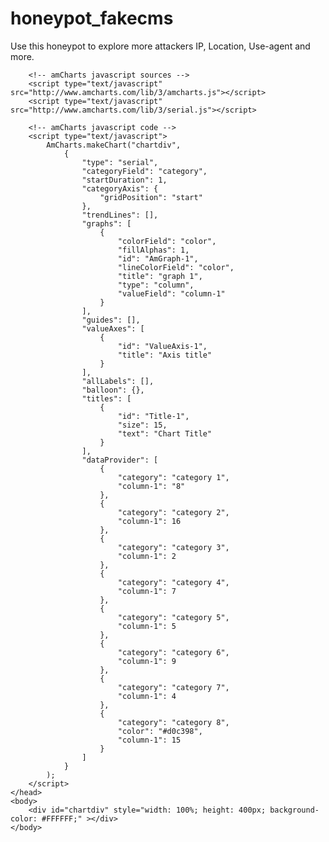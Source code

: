 # honeypot_fakecms
Use this honeypot to explore more attackers IP, Location, Use-agent and more.


<!DOCTYPE html>
<html>
	<head>
		<title>chart created with amCharts | amCharts</title>
		<meta name="description" content="chart created using amCharts live editor" />

		<!-- amCharts javascript sources -->
		<script type="text/javascript" src="http://www.amcharts.com/lib/3/amcharts.js"></script>
		<script type="text/javascript" src="http://www.amcharts.com/lib/3/serial.js"></script>

		<!-- amCharts javascript code -->
		<script type="text/javascript">
			AmCharts.makeChart("chartdiv",
				{
					"type": "serial",
					"categoryField": "category",
					"startDuration": 1,
					"categoryAxis": {
						"gridPosition": "start"
					},
					"trendLines": [],
					"graphs": [
						{
							"colorField": "color",
							"fillAlphas": 1,
							"id": "AmGraph-1",
							"lineColorField": "color",
							"title": "graph 1",
							"type": "column",
							"valueField": "column-1"
						}
					],
					"guides": [],
					"valueAxes": [
						{
							"id": "ValueAxis-1",
							"title": "Axis title"
						}
					],
					"allLabels": [],
					"balloon": {},
					"titles": [
						{
							"id": "Title-1",
							"size": 15,
							"text": "Chart Title"
						}
					],
					"dataProvider": [
						{
							"category": "category 1",
							"column-1": "8"
						},
						{
							"category": "category 2",
							"column-1": 16
						},
						{
							"category": "category 3",
							"column-1": 2
						},
						{
							"category": "category 4",
							"column-1": 7
						},
						{
							"category": "category 5",
							"column-1": 5
						},
						{
							"category": "category 6",
							"column-1": 9
						},
						{
							"category": "category 7",
							"column-1": 4
						},
						{
							"category": "category 8",
							"color": "#d0c398",
							"column-1": 15
						}
					]
				}
			);
		</script>
	</head>
	<body>
		<div id="chartdiv" style="width: 100%; height: 400px; background-color: #FFFFFF;" ></div>
	</body>
</html>

